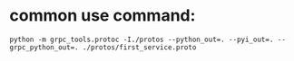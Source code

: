 # common use command:

```
python -m grpc_tools.protoc -I./protos --python_out=. --pyi_out=. --grpc_python_out=. ./protos/first_service.proto
```
